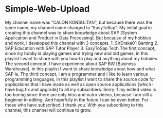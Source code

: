 # Simple-Web-Upload
My channel name was "CALON KONSULTAN", but because there was the same name, my channel name changed to "EasyToSap".  My initial goal in creating this channel was to share knowledge about SAP [System Application and Product in Data Processing].  But because of my hobbies and work, I developed this channel with 3 concepts.  1. SirDrake01 Gaming 2. SAP Education with SAP Tutor Player 3. EasyToSap Tech  The first concept, since my hobby is playing games and trying new and old games, in this playlist I want to share with you how to play and anything about my hobbies.  The second concept, I have experience about SAP BW [Business Warehouse], in this playlist I want to share knowledge about how and what SAP is.  The third concept, I am a programmer and I like to learn various programming languages, in this playlist I want to share the source code for applications that I have made as well as open source applications [which I have bug fix and upgrade] to all my subscribers.  Sorry if my edited video is too boring since there are only intro and outro videos, because I am still a beginner in editing.  And hopefully in the future I can be even better.  For those who have subscribed, I thank you. With you subscribing to this channel, this channel will continue to grow.

